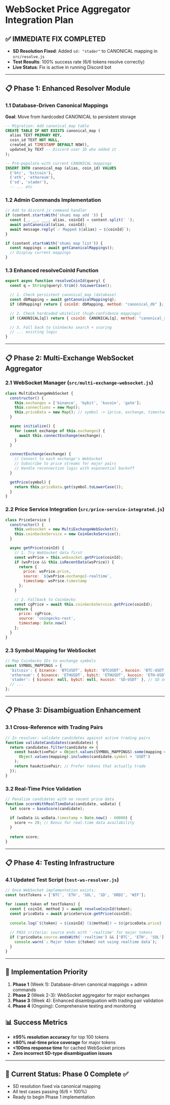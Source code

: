 # WebSocket Price Aggregator Integration Plan

## ✅ IMMEDIATE FIX COMPLETED
- **SD Resolution Fixed**: Added `sd: "stader"` to CANONICAL mapping in `src/resolve.js`
- **Test Results**: 100% success rate (6/6 tokens resolve correctly)
- **Live Status**: Fix is active in running Discord bot

---

## 📋 Phase 1: Enhanced Resolver Module

### 1.1 Database-Driven Canonical Mappings
**Goal**: Move from hardcoded CANONICAL to persistent storage

```sql
-- Migration: Add canonical_map table
CREATE TABLE IF NOT EXISTS canonical_map (
  alias TEXT PRIMARY KEY,
  coin_id TEXT NOT NULL,
  created_at TIMESTAMP DEFAULT NOW(),
  updated_by TEXT -- Discord user ID who added it
);

-- Pre-populate with current CANONICAL mappings
INSERT INTO canonical_map (alias, coin_id) VALUES 
  ('btc', 'bitcoin'),
  ('eth', 'ethereum'),
  ('sd', 'stader'),
  -- ... etc
```

### 1.2 Admin Commands Implementation
```javascript
// Add to discord.js command handler
if (content.startsWith('shumi map add ')) {
  const [_, __, ___, alias, coinId] = content.split(' ');
  await putCanonical(alias, coinId);
  await message.reply(`✅ Mapped ${alias} → ${coinId}`);
}

if (content.startsWith('shumi map list')) {
  const mappings = await getCanonicalMappings();
  // Display current mappings
}
```

### 1.3 Enhanced resolveCoinId Function
```javascript
export async function resolveCoinId(query) {
  const q = String(query).trim().toLowerCase();

  // 1. Check persistent canonical_map (database)
  const dbMapping = await getCanonicalMapping(q);
  if (dbMapping) return { coinId: dbMapping, method: "canonical_db" };

  // 2. Check hardcoded whitelist (high-confidence mappings)
  if (CANONICAL[q]) return { coinId: CANONICAL[q], method: "canonical_static" };

  // 3. Fall back to CoinGecko search + scoring
  // ... existing logic
}
```

---

## 📋 Phase 2: Multi-Exchange WebSocket Aggregator

### 2.1 WebSocket Manager (`src/multi-exchange-websocket.js`)
```javascript
class MultiExchangeWebSocket {
  constructor() {
    this.exchanges = ['binance', 'bybit', 'kucoin', 'gate'];
    this.connections = new Map();
    this.priceData = new Map(); // symbol -> {price, exchange, timestamp}
  }

  async initialize() {
    for (const exchange of this.exchanges) {
      await this.connectExchange(exchange);
    }
  }

  connectExchange(exchange) {
    // Connect to each exchange's WebSocket
    // Subscribe to price streams for major pairs
    // Handle reconnection logic with exponential backoff
  }

  getPrice(symbol) {
    return this.priceData.get(symbol.toLowerCase());
  }
}
```

### 2.2 Price Service Integration (`src/price-service-integrated.js`)
```javascript
class PriceService {
  constructor() {
    this.websocket = new MultiExchangeWebSocket();
    this.coinGeckoService = new CoinGeckoService();
  }

  async getPrice(coinId) {
    // 1. Try WebSocket data first
    const wsPrice = this.websocket.getPrice(coinId);
    if (wsPrice && this.isRecentData(wsPrice)) {
      return {
        price: wsPrice.price,
        source: `${wsPrice.exchange}-realtime`,
        timestamp: wsPrice.timestamp
      };
    }

    // 2. Fallback to CoinGecko
    const cgPrice = await this.coinGeckoService.getPrice(coinId);
    return {
      price: cgPrice,
      source: 'coingecko-rest',
      timestamp: Date.now()
    };
  }
}
```

### 2.3 Symbol Mapping for WebSocket
```javascript
// Map CoinGecko IDs to exchange symbols
const SYMBOL_MAPPINGS = {
  'bitcoin': { binance: 'BTCUSDT', bybit: 'BTCUSDT', kucoin: 'BTC-USDT' },
  'ethereum': { binance: 'ETHUSDT', bybit: 'ETHUSDT', kucoin: 'ETH-USDT' },
  'stader': { binance: null, bybit: null, kucoin: 'SD-USDT' }, // SD only on KuCoin
  // ...
};
```

---

## 📋 Phase 3: Disambiguation Enhancement

### 3.1 Cross-Reference with Trading Pairs
```javascript
// In resolver: validate candidates against active trading pairs
function validateCandidates(candidates) {
  return candidates.filter(candidate => {
    const hasActivePair = Object.values(SYMBOL_MAPPINGS).some(mapping => 
      Object.values(mapping).includes(candidate.symbol + 'USDT')
    );
    return hasActivePair; // Prefer tokens that actually trade
  });
}
```

### 3.2 Real-Time Price Validation
```javascript
// Penalize candidates with no recent price data
function scoreWithRealTimeData(candidate, wsData) {
  let score = baseScore(candidate);
  
  if (wsData && wsData.timestamp > Date.now() - 60000) {
    score += 20; // Bonus for real-time data availability
  }
  
  return score;
}
```

---

## 📋 Phase 4: Testing Infrastructure

### 4.1 Updated Test Script (`test-ws-resolver.js`)
```javascript
// Once WebSocket implementation exists:
const testTokens = ['BTC', 'ETH', 'SOL', 'SD', 'ORDI', 'WIF'];

for (const token of testTokens) {
  const { coinId, method } = await resolveCoinId(token);
  const priceData = await priceService.getPrice(coinId);
  
  console.log(`${token} → ${coinId} (${method}) → $${priceData.price} [${priceData.source}]`);
  
  // PASS criteria: source ends with '-realtime' for major tokens
  if (!priceData.source.endsWith('-realtime') && ['BTC', 'ETH', 'SOL'].includes(token)) {
    console.warn(`⚠️ Major token ${token} not using realtime data`);
  }
}
```

---

## 🎯 Implementation Priority

1. **Phase 1** (Week 1): Database-driven canonical mappings + admin commands
2. **Phase 2** (Week 2-3): WebSocket aggregator for major exchanges  
3. **Phase 3** (Week 4): Enhanced disambiguation with trading pair validation
4. **Phase 4** (Ongoing): Comprehensive testing and monitoring

## 📊 Success Metrics

- **≥95% resolution accuracy** for top 100 tokens
- **≥80% real-time price coverage** for major tokens  
- **<100ms response time** for cached WebSocket prices
- **Zero incorrect SD-type disambiguation issues**

---

## 🚀 Current Status: Phase 0 Complete ✅

- SD resolution fixed via canonical mapping
- All test cases passing (6/6 = 100%)
- Ready to begin Phase 1 implementation